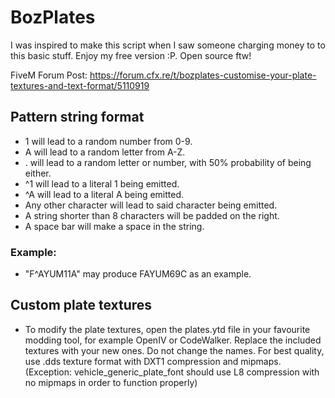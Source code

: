 # BozPlates

I was inspired to make this script when I saw someone charging money to to this basic stuff. Enjoy my free version :P. Open source ftw!

FiveM Forum Post: https://forum.cfx.re/t/bozplates-customise-your-plate-textures-and-text-format/5110919

## Pattern string format

- 1 will lead to a random number from 0-9.
- A will lead to a random letter from A-Z.
- . will lead to a random letter or number, with 50% probability of being either.
- ^1 will lead to a literal 1 being emitted.
- ^A will lead to a literal A being emitted.
- Any other character will lead to said character being emitted.
- A string shorter than 8 characters will be padded on the right.
- A space bar will make a space in the string.

### Example:

- "F^AYUM11A" may produce FAYUM69C as an example.

## Custom plate textures

- To modify the plate textures, open the plates.ytd file in your favourite modding tool, for example OpenIV or CodeWalker. Replace the included textures with your new ones. Do not change the names. For best quality, use .dds texture format with DXT1 compression and mipmaps. (Exception: vehicle_generic_plate_font should use L8 compression with no mipmaps in order to function properly)
